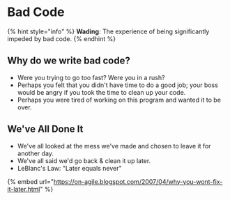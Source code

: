 # Bad Code

{% hint style="info" %}
**Wading**: The experience of being significantly impeded by bad code.
{% endhint %}

## Why do we write bad code?

* Were you trying to go too fast? Were you in a rush?
* Perhaps you felt that you didn't have time to do a good job; your boss would be angry if you took the time to clean up your code.
* Perhaps you were tired of working on this program and wanted it to be over.

## We've All Done It

* We've all looked at the mess we've made and chosen to leave it for another day.&#x20;
* We've all said we'd go back & clean it up later.
* LeBlanc's Law: "Later equals never"

{% embed url="https://on-agile.blogspot.com/2007/04/why-you-wont-fix-it-later.html" %}
